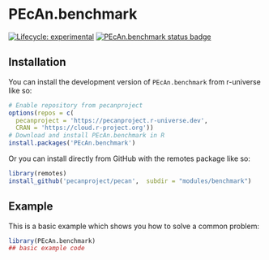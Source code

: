 
# PEcAn.benchmark

<!-- badges: start -->

[![Lifecycle: experimental](https://img.shields.io/badge/lifecycle-experimental-orange.svg)](https://lifecycle.r-lib.org/articles/stages.html#experimental)
[![PEcAn.benchmark status badge](https://pecanproject.r-universe.dev/badges/PEcAn.benchmark)](https://pecanproject.r-universe.dev/PEcAn.benchmark)

<!-- badges: end -->

## Installation

You can install the development version of `PEcAn.benchmark` from r-universe like so:

``` r
# Enable repository from pecanproject
options(repos = c(
  pecanproject = 'https://pecanproject.r-universe.dev',
  CRAN = 'https://cloud.r-project.org'))
# Download and install PEcAn.benchmark in R
install.packages('PEcAn.benchmark')
```

Or you can install directly from GitHub with the remotes package like so:

``` r
library(remotes)
install_github('pecanproject/pecan',  subdir = "modules/benchmark")
```

## Example

This is a basic example which shows you how to solve a common problem:

``` r
library(PEcAn.benchmark)
## basic example code
```

